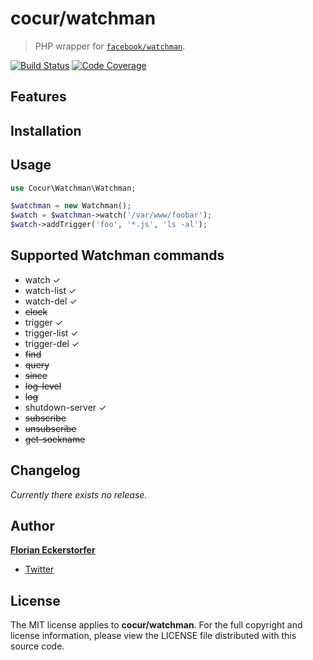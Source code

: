 cocur/watchman
==============

> PHP wrapper for [`facebook/watchman`](https://github.com/facebook/watchman).

[![Build Status](http://img.shields.io/travis/cocur/watchman.svg)](https://travis-ci.org/cocur/watchman)
[![Code Coverage](http://img.shields.io/coveralls/cocur/watchman.svg)](https://coveralls.io/r/cocur/watchman)


Features
--------


Installation
------------


Usage
-----

```php
use Cocur\Watchman\Watchman;

$watchman = new Watchman();
$watch = $watchman->watch('/var/www/foobar');
$watch->addTrigger('foo', '*.js', 'ls -al');
```


Supported Watchman commands
---------------------------

- watch ✓
- watch-list ✓
- watch-del ✓
- ~~clock~~
- trigger ✓
- trigger-list ✓
- trigger-del ✓
- ~~find~~
- ~~query~~
- ~~since~~
- ~~log-level~~
- ~~log~~
- shutdown-server ✓
- ~~subscribe~~
- ~~unsubscribe~~
- ~~get-sockname~~


Changelog
---------

*Currently there exists no release.*


Author
------

[**Florian Eckerstorfer**](http://florian.ec)

- [Twitter](http://twitter.com/Florian_)


License
-------

The MIT license applies to **cocur/watchman**. For the full copyright and license information, please view the LICENSE file distributed with this source code.
